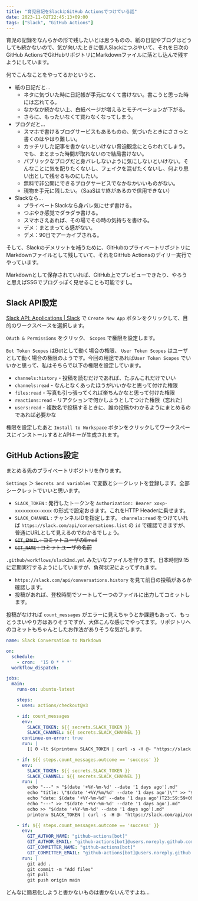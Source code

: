 ```yaml
---
title: "育児日記をSlackとGitHub Actionsでつけている話"
date: 2023-11-02T22:45:13+09:00
tags: ["Slack", "GitHub Actions"]
---
```


育児の記録をなんらかの形で残したいとは思うものの、紙の日記やブログはどうしても続かないので、気が向いたときに個人Slackにつぶやいて、それを日次のGitHub ActionsでGitHubリポジトリにMarkdownファイルに落とし込んで残すようにしています。

<!--more-->

何でこんなことをやってるかというと、

* 紙の日記だと…
  * ネタに気づいた時に日記帳が手元になくて書けない。書こうと思った時には忘れてる。
  * なかなか続かない上、白紙ページが増えるとモチベーションが下がる。
  * さらに、もったいなくて買わなくなってしまう。
* ブログだと…
  * スマホで書けるブログサービスもあるものの、気づいたときにささっと書くのはやはり難しい。
  * カッチリした記事を書かないといけない脅迫観念にとらわれてしまう。でも、まとまった時間が取れないので結局書けない。
  * パブリックなブログだと身バレしないように気にしないといけない。そんなことに気を配りたくないし、フェイクを混ぜたくないし、何より思い出として残せるものにしたい。
  * 無料で非公開にできるブログサービスでなかなかいいものがない。
  * 現物を手元に残したい。（SaaSはサ終があるので信用できない）
* Slackなら…
  * プライベートSlackなら身バレ気にせず書ける。
  * つぶやき感覚でダラダラ書ける。
  * スマホさえあれば、その場でその時の気持ちを書ける。
  * デメ：まとまってる感がない。
  * デメ：90日でアーカイブされる。

そして、Slackのデメリットを補うために、GitHubのプライベートリポジトリにMarkdownファイルとして残していて、それをGitHub Actionsのデイリー実行でやっています。

Markdownとして保存されていれば、GitHub上でプレビューできたり、やろうと思えばSSGでブログっぽく見せることも可能ですし。

## Slack API設定

[Slack API: Applications | Slack](https://api.slack.com/apps) で `Create New App` ボタンをクリックして、目的のワークスペースを選択します。

`OAuth & Permissions` をクリック、 `Scopes` で権限を設定します。

`Bot Token Scopes` はBotとして動く場合の権限、 `User Token Scopes` はユーザとして動く場合の権限のようです。今回の用途であれば`User Token Scopes` でいいかと思って、私はそちらで以下の権限を設定しています。

* `channels:history` - 投稿を読むだけであれば、たぶんこれだけでいい
* `channels:read` - なんとなくあったほうがいいかなと思って付けた権限
* `files:read` - 写真も引っ張ってくれば楽ちんかなと思って付けた権限
* `reactions:read` - リアクションで何かしようとしてつけた権限（忘れた）
* `users:read` - 複数名で投稿するときに、誰の投稿かわかるようにまとめるのであれば必要かな

権限を設定したあと `Install to Workspace` ボタンをクリックしてワークスペースにインストールするとAPIキーが生成されます。

## GitHub Actions設定

まとめる先のプライベートリポジトリを作ります。

`Settings` ＞ `Secrets and variables` で変数とシークレットを登録します。全部シークレットでいいと思います。

* `SLACK_TOKEN` : 発行したトークンを `Authorization: Bearer xoxp-xxxxxxxxx-xxxx` の形式で設定おきます。これをHTTP Headerに乗せます。
* `SLACK_CHANNEL` : チャンネルIDを指定します。 `channels:read` をつけていれば `https://slack.com/api/conversations.list` の `id` で確認できますが、普通にURLとして見えるのでわかるでしょう。
* ~~`GIT_EMAIL` : コミットユーザのEmail~~
* ~~`GIT_NAME` : コミットユーザの名前~~

 `.github/workflows/slack2md.yml` みたいなファイルを作ります。日本時間9:15に定期実行するようにしていますが、負荷状況によってずれます。

* `https://slack.com/api/conversations.history` を見て前日の投稿があるか確認します。
* 投稿があれば、登校時間でソートして一つのファイルに出力してコミットします。

投稿がなければ `count_messages` がエラーに見えちゃうとか課題もあって、もっとうまいやり方はありそうですが、大体こんな感じでやってます。リポジトリへのコミットもちゃんとしたお作法がありそうな気がします。

```yaml
name: Slack Conversation to Markdown

on:
  schedule:
    - cron:  '15 0 * * *'
  workflow_dispatch:

jobs:
  main:
    runs-on: ubuntu-latest

    steps:
    - uses: actions/checkout@v3

    - id: count_messages
      env:
        SLACK_TOKEN: ${{ secrets.SLACK_TOKEN }}
        SLACK_CHANNEL: ${{ secrets.SLACK_CHANNEL }}
      continue-on-error: true
      run: |
        [[ 0 -lt $(printenv SLACK_TOKEN | curl -s -H @- "https://slack.com/api/conversations.history?channel=${SLACK_CHANNEL}&oldest=$(date +%s --date "$(date '+%Y-%m-%d' --date '1 days ago')T00:00:00+09:00")&latest=$(date +%s --date "$(date '+%Y-%m-%d')T00:00:00+09:00")" | jq '.messages | length') ]]

    - if: ${{ steps.count_messages.outcome == 'success' }}
      env:
        SLACK_TOKEN: ${{ secrets.SLACK_TOKEN }}
        SLACK_CHANNEL: ${{ secrets.SLACK_CHANNEL }}
      run: |
        echo "---" > "$(date '+%Y-%m-%d' --date '1 days ago').md"
        echo "title: \"$(date '+%Y/%m/%d' --date '1 days ago')\"" >> "$(date '+%Y-%m-%d' --date '1 days ago').md"
        echo "date: $(date '+%Y-%m-%d' --date '1 days ago')T23:59:59+09:00" >> "$(date '+%Y-%m-%d' --date '1 days ago').md"
        echo "---" >> "$(date '+%Y-%m-%d' --date '1 days ago').md"
        echo >> "$(date '+%Y-%m-%d' --date '1 days ago').md"
        printenv SLACK_TOKEN | curl -s -H @- "https://slack.com/api/conversations.history?channel=${SLACK_CHANNEL}&oldest=$(date +%s --date "$(date '+%Y-%m-%d' --date '1 days ago')T00:00:00+09:00")&latest=$(date +%s --date "$(date '+%Y-%m-%d')T00:00:00+09:00")" | jq -r '.messages | sort_by(.ts) | .[].text + "\n"' >> "$(date '+%Y-%m-%d' --date '1 days ago').md"

    - if: ${{ steps.count_messages.outcome == 'success' }}
      env:
        GIT_AUTHOR_NAME: "github-actions[bot]"
        GIT_AUTHOR_EMAIL: "github-actions[bot]@users.noreply.github.com"
        GIT_COMMITTER_NAME: "github-actions[bot]"
        GIT_COMMITTER_EMAIL: "github-actions[bot]@users.noreply.github.com"
      run: |
        git add .
        git commit -m "Add files"
        git pull
        git push origin main
```

どんなに簡易化しようと書かないものは書かないんですよね…
